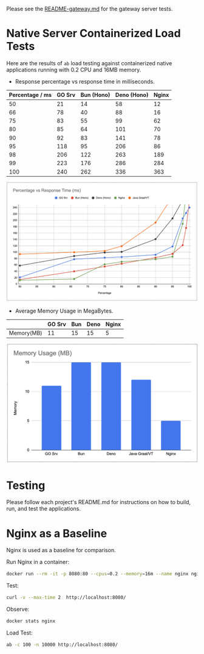 Please see the [README-gateway.md](README-gateway.md) for the gateway server tests.

# Native Server Containerized Load Tests

Here are the results of `ab` load testing against containerized native applications running with 0.2 CPU and 16MB memory.

- Response percentage vs response time in milliseconds.

| Percentage / ms | GO Srv | Bun (Hono) | Deno (Hono) | Nginx |
| --------------- | ------ | ---------- | ----------- | ----- |
| 50              | 21     | 14         | 58          | 12    |
| 66              | 78     | 40         | 88          | 16    |
| 75              | 83     | 55         | 99          | 62    |
| 80              | 85     | 64         | 101         | 70    |
| 90              | 92     | 83         | 141         | 78    |
| 95              | 118    | 95         | 206         | 86    |
| 98              | 206    | 122        | 263         | 189   |
| 99              | 223    | 176        | 286         | 284   |
| 100             | 240    | 262        | 336         | 363   |


![Response Times](docs/percent-response-time.png)


- Average Memory Usage in MegaBytes.

|            | GO Srv | Bun | Deno | Nginx |
| ---------- | ------ | --- | ---- | ----- |
| Memory(MB) | 11     | 15  | 15   | 5     |

![Memory Usage](docs/memory-usage.png)


# Testing

Please follow each project's README.md for instructions on how to build, run, and test the applications.


# Nginx as a Baseline

Nginx is used as a baseline for comparison. 

Run Nginx in a container:
```sh
docker run --rm -it -p 8080:80 --cpus=0.2 --memory=16m --name nginx nginx
```

Test:
```sh
curl -v --max-time 2  http://localhost:8080/
```

Observe:
```sh
docker stats nginx
```

Load Test:
```sh
ab -c 100 -n 10000 http://localhost:8080/
```


